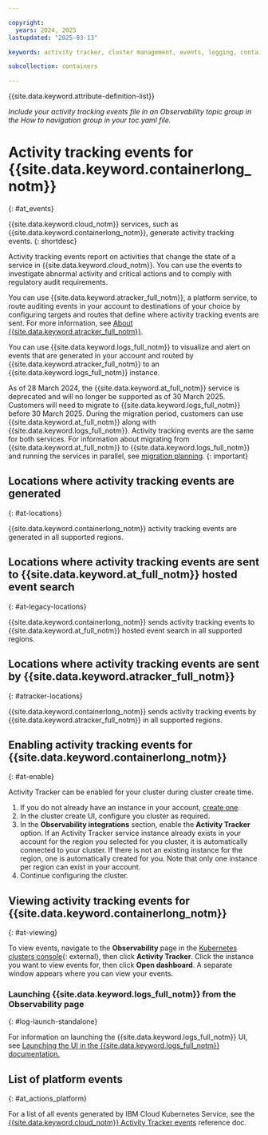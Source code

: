 ```yaml
---

copyright:
  years: 2024, 2025
lastupdated: "2025-03-13"

keywords: activity tracker, cluster management, events, logging, containers

subcollection: containers

---
```


{{site.data.keyword.attribute-definition-list}}

_Include your activity tracking events file in an Observability topic group in the How to navigation group in your toc.yaml file._



# Activity tracking events for {{site.data.keyword.containerlong_notm}}
{: #at_events}



{{site.data.keyword.cloud_notm}} services, such as {{site.data.keyword.containerlong_notm}}, generate activity tracking events.
{: shortdesc}

Activity tracking events report on activities that change the state of a service in {{site.data.keyword.cloud_notm}}. You can use the events to investigate abnormal activity and critical actions and to comply with regulatory audit requirements.

You can use {{site.data.keyword.atracker_full_notm}}, a platform service, to route auditing events in your account to destinations of your choice by configuring targets and routes that define where activity tracking events are sent. For more information, see [About {{site.data.keyword.atracker_full_notm}}](/docs/atracker?topic=atracker-about).

You can use {{site.data.keyword.logs_full_notm}} to visualize and alert on events that are generated in your account and routed by {{site.data.keyword.atracker_full_notm}} to an {{site.data.keyword.logs_full_notm}} instance.



As of 28 March 2024, the {{site.data.keyword.at_full_notm}} service is deprecated and will no longer be supported as of 30 March 2025. Customers will need to migrate to {{site.data.keyword.logs_full_notm}} before 30 March 2025. During the migration period, customers can use {{site.data.keyword.at_full_notm}} along with {{site.data.keyword.logs_full_notm}}. Activity tracking events are the same for both services. For information about migrating from {{site.data.keyword.at_full_notm}} to {{site.data.keyword.logs_full_notm}} and running the services in parallel, see [migration planning](/docs/cloud-logs?topic=cloud-logs-migration-intro).
{: important}

## Locations where activity tracking events are generated
{: #at-locations}

{{site.data.keyword.containerlong_notm}} activity tracking events are generated in all supported regions. 

## Locations where activity tracking events are sent to {{site.data.keyword.at_full_notm}} hosted event search
{: #at-legacy-locations}



{{site.data.keyword.containerlong_notm}} sends activity tracking events to {{site.data.keyword.at_full_notm}} hosted event search in all supported regions. 

## Locations where activity tracking events are sent by {{site.data.keyword.atracker_full_notm}}
{: #atracker-locations}



{{site.data.keyword.containerlong_notm}} sends activity tracking events by {{site.data.keyword.atracker_full_notm}} in all supported regions. 


## Enabling activity tracking events for {{site.data.keyword.containerlong_notm}}
{: #at-enable}

Activity Tracker can be enabled for your cluster during cluster create time. 

1. If you do not already have an instance in your account, [create one](/docs/activity-tracker?topic=activity-tracker-provision). 
2. In the cluster create UI, configure you cluster as required.
3. In the **Observability integrations** section, enable the **Activity Tracker** option. If an Activity Tracker service instance already exists in your account for the region you selected for you cluster, it is automatically connected to your cluster. If there is not an existing instance for the region, one is automatically created for you. Note that only one instance per region can exist in your account. 
4. Continue configuring the cluster. 


## Viewing activity tracking events for {{site.data.keyword.containerlong_notm}}
{: #at-viewing}

To view events, navigate to the **Observability** page in the [Kubernetes clusters console](https://cloud.ibm.com/kubernetes/clusters){: external}, then click **Activity Tracker**. Click the instance you want to view events for, then click **Open dashboard**. A separate window appears where you can view your events. 


### Launching {{site.data.keyword.logs_full_notm}} from the Observability page
{: #log-launch-standalone}



For information on launching the {{site.data.keyword.logs_full_notm}} UI, see [Launching the UI in the {{site.data.keyword.logs_full_notm}} documentation.](/docs/cloud-logs?topic=cloud-logs-instance-launch)


## List of platform events
{: #at_actions_platform}

For a list of all events generated by IBM Cloud Kubernetes Service, see the [{{site.data.keyword.cloud_notm}} Activity Tracker events](/docs/containers?topic=containers-at_events_ref) reference doc.
